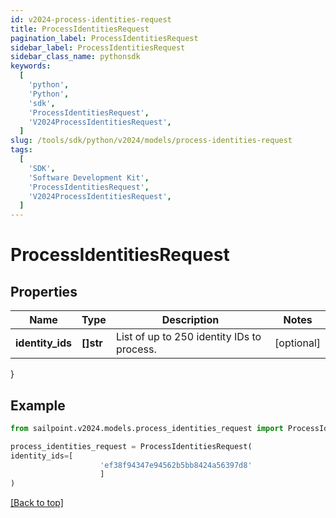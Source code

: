 ```yaml
---
id: v2024-process-identities-request
title: ProcessIdentitiesRequest
pagination_label: ProcessIdentitiesRequest
sidebar_label: ProcessIdentitiesRequest
sidebar_class_name: pythonsdk
keywords:
  [
    'python',
    'Python',
    'sdk',
    'ProcessIdentitiesRequest',
    'V2024ProcessIdentitiesRequest',
  ]
slug: /tools/sdk/python/v2024/models/process-identities-request
tags:
  [
    'SDK',
    'Software Development Kit',
    'ProcessIdentitiesRequest',
    'V2024ProcessIdentitiesRequest',
  ]
---
```


# ProcessIdentitiesRequest

## Properties

| Name | Type | Description | Notes |
| --- | --- | --- | --- |
| **identity_ids** | **[]str** | List of up to 250 identity IDs to process. | [optional] |

}

## Example

```python
from sailpoint.v2024.models.process_identities_request import ProcessIdentitiesRequest

process_identities_request = ProcessIdentitiesRequest(
identity_ids=[
                    'ef38f94347e94562b5bb8424a56397d8'
                    ]
)

```

[[Back to top]](#)
